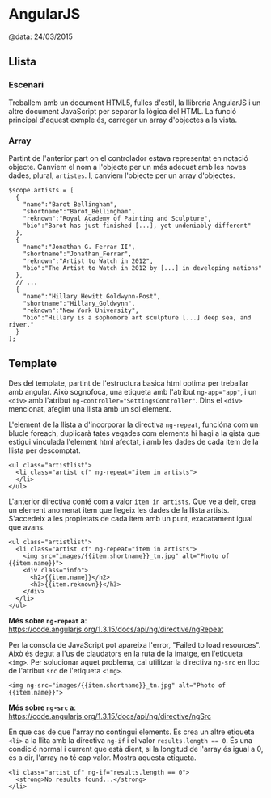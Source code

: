 
# AngularJS

@data: 24/03/2015

## Llista

### Escenari

Treballem amb un document HTML5, fulles d'estil, la llibreria AngularJS i un
altre document JavaScript per separar la lògica del HTML. La funció principal
d'aquest exmple és, carregar un array d'objectes a la vista.

### Array

Partint de l'anterior part on el controlador estava representat en notació
objecte. Canviem el nom a l'objecte per un més adecuat amb les noves dades,
plural, `artistes`. I, canviem l'objecte per un array d'objectes.

```
$scope.artists = [
  {
    "name":"Barot Bellingham",
    "shortname":"Barot_Bellingham",
    "reknown":"Royal Academy of Painting and Sculpture",
    "bio":"Barot has just finished [...], yet undeniably different"
  },
  {
    "name":"Jonathan G. Ferrar II",
    "shortname":"Jonathan_Ferrar",
    "reknown":"Artist to Watch in 2012",
    "bio":"The Artist to Watch in 2012 by [...] in developing nations"
  },
  // ...
  {
    "name":"Hillary Hewitt Goldwynn-Post",
    "shortname":"Hillary_Goldwynn",
    "reknown":"New York University",
    "bio":"Hillary is a sophomore art sculpture [...] deep sea, and river."
  }
];
```

## Template

Des del template, partint de l'estructura basica html optima per treballar amb
angular. Això sognofoca, una etiqueta <html> amb l'atribut `ng-app="app"`, i un
`<div>` amb l'atribut `ng-controller="SettingsController"`. Dins el `<div>`
mencionat, afegim una llista amb un sol element.

L'element de la llista a d'incorporar la directiva `ng-repeat`, funcióna com un
blucle foreach, duplicarà tates vegades com elements hi hagi a la gista que
estigui vinculada l'element html afectat, i amb les dades de cada item de la
llista per descomptat.

```
<ul class="artistlist">
  <li class="artist cf" ng-repeat="item in artists">
  </li>
</ul>
```

L'anterior directiva conté com a valor `item in artists`. Que ve a deir, crea un element anomenat item que llegeix les dades de la llista artists. S'accedeix a les propietats de cada item amb un punt, exacatament igual que avans.

```
<ul class="artistlist">
  <li class="artist cf" ng-repeat="item in artists">
    <img src="images/{{item.shortname}}_tn.jpg" alt="Photo of {{item.name}}">
    <div class="info">
      <h2>{{item.name}}</h2>
      <h3>{{item.reknown}}</h3>
    </div>
  </li>
</ul>
```

**Més sobre `ng-repeat` a**: https://code.angularjs.org/1.3.15/docs/api/ng/directive/ngRepeat

Per la consola de JavaScript pot apareixa l'error, "Failed to load resources".
Això és degut a l'us de claudators en la ruta de la imatge, en l'etiqueta
`<img>`. Per solucionar aquet problema, cal utilitzar la directiva `ng-src` en
lloc de l'atribut `src` de l'etiqueta `<img>`.

```
<img ng-src="images/{{item.shortname}}_tn.jpg" alt="Photo of {{item.name}}">
```

**Més sobre `ng-src` a**: https://code.angularjs.org/1.3.15/docs/api/ng/directive/ngSrc

En que cas de que l'array no contingui elements. Es crea un altre etiqueta
`<li>` a la llita amb la directiva `ng-if` i el valor `results.length == 0`. És
una condició normal i current que està dient, si la longitud de l'array és igual
a 0, és a dir, l'array no té cap valor. Mostra aquesta etiqueta.

```
<li class="artist cf" ng-if="results.length == 0">
  <strong>No results found...</strong>
</li>
```
